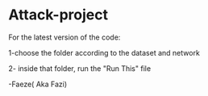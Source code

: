 # Attack-project



For the latest version of the code:

1-choose the folder according to the dataset and network

2- inside that folder, run the "Run This" file




-Faeze( Aka Fazi)
